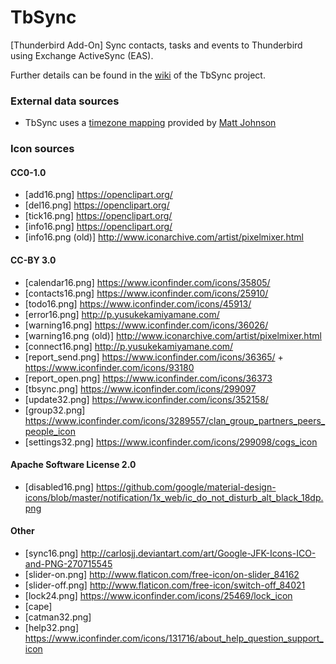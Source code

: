 # TbSync
[Thunderbird Add-On] Sync contacts, tasks and events to Thunderbird using Exchange ActiveSync (EAS). 

Further details can be found in the [wiki](https://github.com/jobisoft/TbSync/wiki) of the TbSync project.

### External data sources

* TbSync uses a [timezone mapping](https://github.com/mj1856/TimeZoneConverter/blob/master/src/TimeZoneConverter/Data/Mapping.csv.gz) provided by [Matt Johnson](https://github.com/mj1856)

### Icon sources

#### CC0-1.0
* [add16.png] https://openclipart.org/
* [del16.png] https://openclipart.org/
* [tick16.png] https://openclipart.org/
* [info16.png] https://openclipart.org/
* [info16.png (old)] http://www.iconarchive.com/artist/pixelmixer.html

#### CC-BY 3.0
* [calendar16.png] https://www.iconfinder.com/icons/35805/
* [contacts16.png] https://www.iconfinder.com/icons/25910/
* [todo16.png] https://www.iconfinder.com/icons/45913/
* [error16.png] http://p.yusukekamiyamane.com/
* [warning16.png] https://www.iconfinder.com/icons/36026/
* [warning16.png (old)] http://www.iconarchive.com/artist/pixelmixer.html
* [connect16.png] http://p.yusukekamiyamane.com/
* [report_send.png] https://www.iconfinder.com/icons/36365/ + https://www.iconfinder.com/icons/93180 
* [report_open.png] https://www.iconfinder.com/icons/36373
* [tbsync.png] https://www.iconfinder.com/icons/299097
* [update32.png] https://www.iconfinder.com/icons/352158/
* [group32.png] https://www.iconfinder.com/icons/3289557/clan_group_partners_peers_people_icon
* [settings32.png] https://www.iconfinder.com/icons/299098/cogs_icon

#### Apache Software License 2.0
* [disabled16.png] https://github.com/google/material-design-icons/blob/master/notification/1x_web/ic_do_not_disturb_alt_black_18dp.png

#### Other
* [sync16.png] http://carlosjj.deviantart.com/art/Google-JFK-Icons-ICO-and-PNG-270715545
* [slider-on.png] http://www.flaticon.com/free-icon/on-slider_84162
* [slider-off.png] http://www.flaticon.com/free-icon/switch-off_84021
* [lock24.png] https://www.iconfinder.com/icons/25469/lock_icon
* [cape]
* [catman32.png] 
* [help32.png] https://www.iconfinder.com/icons/131716/about_help_question_support_icon
